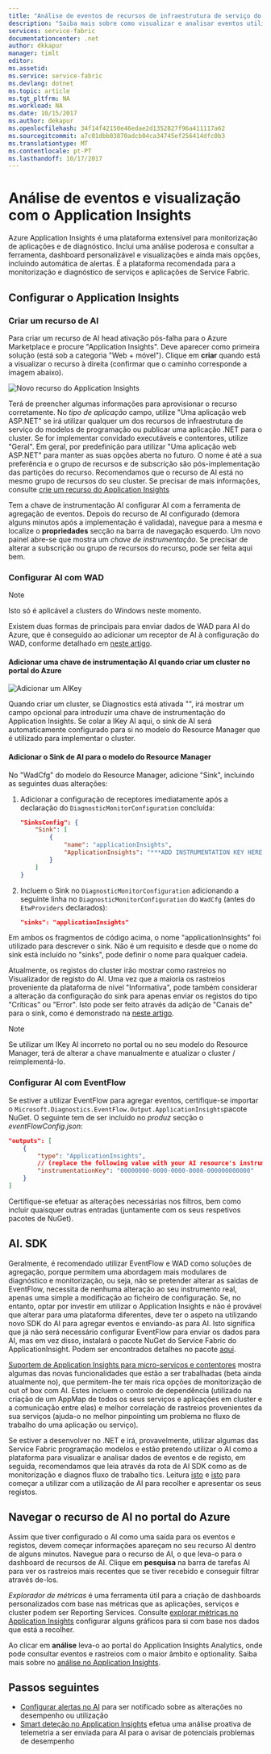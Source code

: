 ```yaml
---
title: "Análise de eventos de recursos de infraestrutura de serviço do Azure com o Application Insights | Microsoft Docs"
description: "Saiba mais sobre como visualizar e analisar eventos utilizando o Application Insights para monitorização e diagnóstico de clusters de Service Fabric do Azure."
services: service-fabric
documentationcenter: .net
author: dkkapur
manager: timlt
editor: 
ms.assetid: 
ms.service: service-fabric
ms.devlang: dotnet
ms.topic: article
ms.tgt_pltfrm: NA
ms.workload: NA
ms.date: 10/15/2017
ms.author: dekapur
ms.openlocfilehash: 34f14f42150e46edae2d1352827f96a411117a62
ms.sourcegitcommit: a7c01dbb03870adcb04ca34745ef256414dfc0b3
ms.translationtype: MT
ms.contentlocale: pt-PT
ms.lasthandoff: 10/17/2017
---
```

# <a name="event-analysis-and-visualization-with-application-insights"></a>Análise de eventos e visualização com o Application Insights

Azure Application Insights é uma plataforma extensível para monitorização de aplicações e de diagnóstico. Inclui uma análise poderosa e consultar a ferramenta, dashboard personalizável e visualizações e ainda mais opções, incluindo automática de alertas. É a plataforma recomendada para a monitorização e diagnóstico de serviços e aplicações de Service Fabric.

## <a name="setting-up-application-insights"></a>Configurar o Application Insights

### <a name="creating-an-ai-resource"></a>Criar um recurso de AI

Para criar um recurso de AI head ativação pós-falha para o Azure Marketplace e procure "Application Insights". Deve aparecer como primeira solução (está sob a categoria "Web + móvel"). Clique em **criar** quando está a visualizar o recurso à direita (confirmar que o caminho corresponde a imagem abaixo).

![Novo recurso do Application Insights](media/service-fabric-diagnostics-event-analysis-appinsights/create-new-ai-resource.png)

Terá de preencher algumas informações para aprovisionar o recurso corretamente. No *tipo de aplicação* campo, utilize "Uma aplicação web ASP.NET" se irá utilizar qualquer um dos recursos de infraestrutura de serviço do modelos de programação ou publicar uma aplicação .NET para o cluster. Se for implementar convidado executáveis e contentores, utilize "Geral". Em geral, por predefinição para utilizar "Uma aplicação web ASP.NET" para manter as suas opções aberta no futuro. O nome é até a sua preferência e o grupo de recursos e de subscrição são pós-implementação das partições do recurso. Recomendamos que o recurso de AI está no mesmo grupo de recursos do seu cluster. Se precisar de mais informações, consulte [crie um recurso do Application Insights](../application-insights/app-insights-create-new-resource.md)

Tem a chave de instrumentação AI configurar AI com a ferramenta de agregação de eventos. Depois do recurso de AI configurado (demora alguns minutos após a implementação é validada), navegue para a mesma e localize o **propriedades** secção na barra de navegação esquerdo. Um novo painel abre-se que mostra um *chave de instrumentação*. Se precisar de alterar a subscrição ou grupo de recursos do recurso, pode ser feita aqui bem.

### <a name="configuring-ai-with-wad"></a>Configurar AI com WAD

>[!NOTE]
>Isto só é aplicável a clusters do Windows neste momento.

Existem duas formas de principais para enviar dados de WAD para AI do Azure, que é conseguido ao adicionar um receptor de AI à configuração do WAD, conforme detalhado em [neste artigo](../monitoring-and-diagnostics/azure-diagnostics-configure-application-insights.md).

#### <a name="add-an-ai-instrumentation-key-when-creating-a-cluster-in-azure-portal"></a>Adicionar uma chave de instrumentação AI quando criar um cluster no portal do Azure

![Adicionar um AIKey](media/service-fabric-diagnostics-event-analysis-appinsights/azure-enable-diagnostics.png)

Quando criar um cluster, se Diagnostics está ativada "", irá mostrar um campo opcional para introduzir uma chave de instrumentação do Application Insights. Se colar a IKey AI aqui, o sink de AI será automaticamente configurado para si no modelo do Resource Manager que é utilizado para implementar o cluster.

#### <a name="add-the-ai-sink-to-the-resource-manager-template"></a>Adicionar o Sink de AI para o modelo do Resource Manager

No "WadCfg" do modelo do Resource Manager, adicione "Sink", incluindo as seguintes duas alterações:

1. Adicionar a configuração de receptores imediatamente após a declaração do `DiagnosticMonitorConfiguration` concluída:

    ```json
    "SinksConfig": {
        "Sink": [
            {
                "name": "applicationInsights",
                "ApplicationInsights": "***ADD INSTRUMENTATION KEY HERE***"
            }
        ]
    }

    ```

2. Incluem o Sink no `DiagnosticMonitorConfiguration` adicionando a seguinte linha no `DiagnosticMonitorConfiguration` do `WadCfg` (antes do `EtwProviders` declarados):

    ```json
    "sinks": "applicationInsights"
    ```

Em ambos os fragmentos de código acima, o nome "applicationInsights" foi utilizado para descrever o sink. Não é um requisito e desde que o nome do sink está incluído no "sinks", pode definir o nome para qualquer cadeia.

Atualmente, os registos do cluster irão mostrar como rastreios no Visualizador de registo do AI. Uma vez que a maioria os rastreios proveniente da plataforma de nível "Informativa", pode também considerar a alteração da configuração do sink para apenas enviar os registos do tipo "Críticas" ou "Error". Isto pode ser feito através da adição de "Canais de" para o sink, como é demonstrado na [neste artigo](../monitoring-and-diagnostics/azure-diagnostics-configure-application-insights.md).

>[!NOTE]
>Se utilizar um IKey AI incorreto no portal ou no seu modelo do Resource Manager, terá de alterar a chave manualmente e atualizar o cluster / reimplementá-lo. 

### <a name="configuring-ai-with-eventflow"></a>Configurar AI com EventFlow

Se estiver a utilizar EventFlow para agregar eventos, certifique-se importar o `Microsoft.Diagnostics.EventFlow.Output.ApplicationInsights`pacote NuGet. O seguinte tem de ser incluído no *produz* secção o *eventFlowConfig.json*:

```json
"outputs": [
    {
        "type": "ApplicationInsights",
        // (replace the following value with your AI resource's instrumentation key)
        "instrumentationKey": "00000000-0000-0000-0000-000000000000"
    }
]
```

Certifique-se efetuar as alterações necessárias nos filtros, bem como incluir quaisquer outras entradas (juntamente com os seus respetivos pacotes de NuGet).

## <a name="aisdk"></a>AI. SDK

Geralmente, é recomendado utilizar EventFlow e WAD como soluções de agregação, porque permitem uma abordagem mais modulares de diagnóstico e monitorização, ou seja, não se pretender alterar as saídas de EventFlow, necessita de nenhuma alteração ao seu instrumento real, apenas uma simple a modificação ao ficheiro de configuração. Se, no entanto, optar por investir em utilizar o Application Insights e não é provável que alterar para uma plataforma diferentes, deve ter o aspeto na utilizando novo SDK do AI para agregar eventos e enviando-as para AI. Isto significa que já não será necessário configurar EventFlow para enviar os dados para AI, mas em vez disso, instalará o pacote NuGet do Service Fabric do ApplicationInsight. Podem ser encontrados detalhes no pacote [aqui](https://github.com/Microsoft/ApplicationInsights-ServiceFabric).

[Suportem de Application Insights para micro-serviços e contentores](https://azure.microsoft.com/app-insights-microservices/) mostra algumas das novas funcionalidades que estão a ser trabalhadas (beta ainda atualmente no), que permitem-lhe ter mais rica opções de monitorização de out of box com AI. Estes incluem o controlo de dependência (utilizado na criação de um AppMap de todos os seus serviços e aplicações em cluster e a comunicação entre elas) e melhor correlação de rastreios provenientes da sua serviços (ajuda-o no melhor pinpointing um problema no fluxo de trabalho do uma aplicação ou serviço).

Se estiver a desenvolver no .NET e irá, provavelmente, utilizar algumas das Service Fabric programação modelos e estão pretendo utilizar o AI como a plataforma para visualizar e analisar dados de eventos e de registo, em seguida, recomendamos que leia através da rota de AI SDK como as de monitorização e diagnos fluxo de trabalho tics. Leitura [isto](../application-insights/app-insights-asp-net-more.md) e [isto](../application-insights/app-insights-asp-net-trace-logs.md) para começar a utilizar com a utilização de AI para recolher e apresentar os seus registos.

## <a name="navigating-the-ai-resource-in-azure-portal"></a>Navegar o recurso de AI no portal do Azure

Assim que tiver configurado o AI como uma saída para os eventos e registos, devem começar informações apareçam no seu recurso AI dentro de alguns minutos. Navegue para o recurso de AI, o que leva-o para o dashboard de recursos de AI. Clique em **pesquisa** na barra de tarefas AI para ver os rastreios mais recentes que se tiver recebido e conseguir filtrar através de-los.

*Explorador de métricas* é uma ferramenta útil para a criação de dashboards personalizados com base nas métricas que as aplicações, serviços e cluster podem ser Reporting Services. Consulte [explorar métricas no Application Insights](../application-insights/app-insights-metrics-explorer.md) configurar alguns gráficos para si com base nos dados que está a recolher.

Ao clicar em **análise** leva-o ao portal do Application Insights Analytics, onde pode consultar eventos e rastreios com o maior âmbito e optionality. Saiba mais sobre no [análise no Application Insights](../application-insights/app-insights-analytics.md).

## <a name="next-steps"></a>Passos seguintes

* [Configurar alertas no AI](../application-insights/app-insights-alerts.md) para ser notificado sobre as alterações no desempenho ou utilização
* [Smart deteção no Application Insights](../application-insights/app-insights-proactive-diagnostics.md) efetua uma análise proativa de telemetria a ser enviada para AI para o avisar de potenciais problemas de desempenho